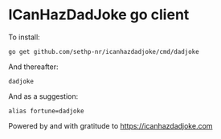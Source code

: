 # ICanHazDadJoke go client

To install:

```
go get github.com/sethp-nr/icanhazdadjoke/cmd/dadjoke
```

And thereafter:

```
dadjoke
```

And as a suggestion:

```
alias fortune=dadjoke
```

Powered by and with gratitude to https://icanhazdadjoke.com
